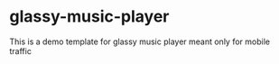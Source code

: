 # glassy-music-player
This is a demo template for glassy music player meant only for mobile traffic
